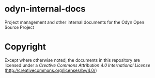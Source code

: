 # odyn-internal-docs
Project management and other internal documents for the Odyn Open Source Project

# Copyright
Except where otherwise noted, the documents in this repository are licensed
under a _Creative Commons Attribution 4.0 International License_
(http://creativecommons.org/licenses/by/4.0/)

